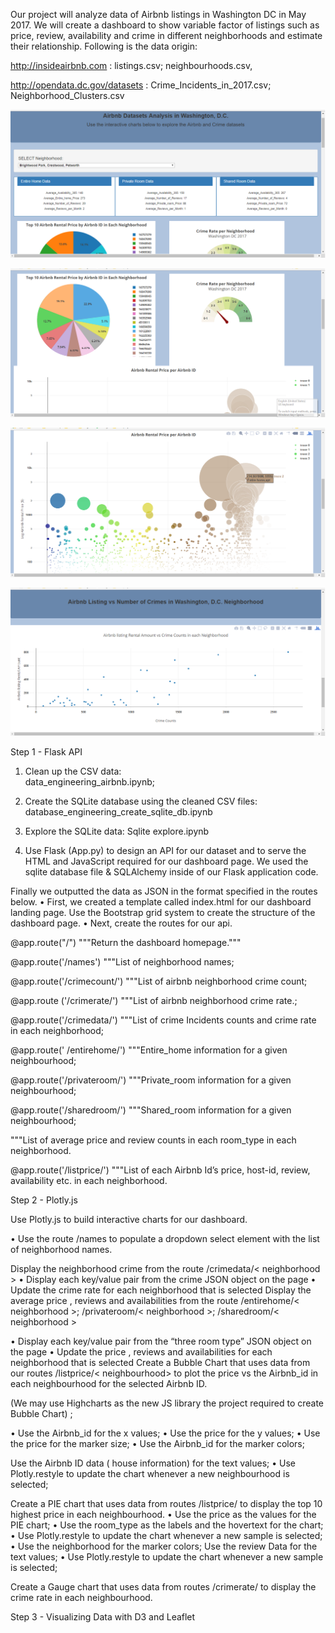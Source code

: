 Our project will analyze data of Airbnb listings in Washington DC in May 2017.  We will create a dashboard to show variable factor of listings such as price, review, availability and crime in different neighborhoods and estimate their relationship.
Following is the data origin:

http://insideairbnb.com : listings.csv;  neighbourhoods.csv, 

http://opendata.dc.gov/datasets :  Crime_Incidents_in_2017.csv; Neighborhood_Clusters.csv


![picture](image/image1.png)


![picture](image/image_pie.png)


![picture](image/image3.png)


![picture](image/image4.png)



Step 1 - Flask API

1. Clean up the CSV data:  
data_engineering_airbnb.ipynb;

2. Create the SQLite database using the cleaned CSV files:         
database_engineering_create_sqlite_db.ipynb

3. Explore the SQLite data:
Sqlite explore.ipynb

4. Use Flask (App.py) to design an API for our dataset and to serve the HTML and JavaScript required for our dashboard page. 
We used the sqlite database file & SQLAlchemy inside of our Flask application code.

Finally we outputted the data as JSON in the format specified in the routes below.
•	First, we created a template called index.html for our dashboard landing page. Use the Bootstrap grid system to create the structure of the dashboard page.
•	Next, create the routes for our api.

@app.route("/")
    """Return the dashboard homepage."""

@app.route('/names')
"""List of neighborhood names;

@app.route('/crimecount/<neighbourhood>')
     """List of airbnb neighborhood crime count;
     
@app.route ('/crimerate/<neighbourhood>')
     """List of airbnb neighborhood crime rate.;
     
@app.route('/crimedata/<neighbourhood>')
"""List of crime Incidents counts and crime rate in each neighborhood;

@app.route(' /entirehome/<neighbourhood>')
"""Entire_home information for a given neighbourhood;

@app.route('/privateroom/<neighbourhood>')
    """Private_room information for a given neighbourhood;
    
@app.route('/sharedroom/<neighbourhood>')
     """Shared_room information for a given neighbourhood;
     
"""List of average price and review counts in each room_type in each neighborhood.

@app.route('/listprice/<neighbourhood>')
  """List of each Airbnb Id’s price, host-id, review, availability etc. in each neighborhood. 



Step 2 - Plotly.js

Use Plotly.js to build interactive charts for our dashboard.

•	Use the route /names to populate a dropdown select element with the list of neighborhood names.

Display the neighborhood crime from the route /crimedata/< neighborhood >
•	Display each key/value pair from the crime JSON object on the page
•	Update the crime rate for each neighborhood that is selected
Display the average price , reviews and availabilities from the route /entirehome/< neighborhood >; /privateroom/< neighborhood >; /sharedroom/< neighborhood >


•	Display each key/value pair from the “three room type” JSON object on the page
•	Update the price , reviews and availabilities for each neighborhood that is selected
Create a Bubble Chart that uses data from our routes /listprice/< neighbourhood> to plot the price vs the Airbnb_id in each neighbourhood for the selected Airbnb ID.

(We may use Highcharts as the new JS library the project required to create Bubble Chart) ;

•	Use the Airbnb_id for the x values;
•	Use the price for the y values;
•	Use the price for the marker size;
•	Use the Airbnb_id for the marker colors;

  Use the Airbnb ID data ( house information) for the text values;
•	Use Plotly.restyle to update the chart whenever a new neighbourhood is selected;

Create a PIE chart that uses data from routes /listprice/<neighbourhood>  to display the top 10 highest price in each neighbourhood. 
•	Use the price  as the values for the PIE chart;
•	Use the room_type as the labels and the hovertext for the chart;
•	Use Plotly.restyle to update the chart whenever a new sample is selected;
•	Use the neighborhood for the marker colors;
  Use the review Data for the text values;
•	Use Plotly.restyle to update the chart whenever a new sample is selected;

Create a Gauge chart that uses data from routes /crimerate/<neighbourhood>  to display the crime rate in each neighbourhood. 

Step 3 - Visualizing Data with D3 and Leaflet



